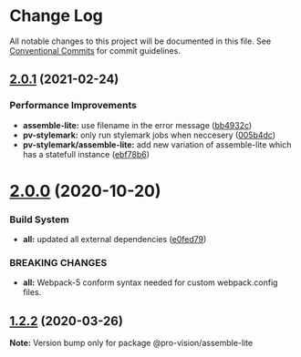 # Change Log

All notable changes to this project will be documented in this file.
See [Conventional Commits](https://conventionalcommits.org) for commit guidelines.

## [2.0.1](https://github.com/pro-vision/fe-tools/compare/@pro-vision/assemble-lite@2.0.0...@pro-vision/assemble-lite@2.0.1) (2021-02-24)


### Performance Improvements

* **assemble-lite:** use filename in the error message ([bb4932c](https://github.com/pro-vision/fe-tools/commit/bb4932c8d6c21181dbbff882643919709000452d))
* **pv-stylemark:** only run stylemark jobs when neccesery ([005b4dc](https://github.com/pro-vision/fe-tools/commit/005b4dc73a742dd26775b3426f0ae2adcb7642e5))
* **pv-stylemark/assemble-lite:** add new variation of assemble-lite which has a statefull instance ([ebf78b6](https://github.com/pro-vision/fe-tools/commit/ebf78b6216d46a36ec615d1f9f26f5a959fe039e))





# [2.0.0](https://github.com/pro-vision/fe-tools/compare/@pro-vision/assemble-lite@1.2.2...@pro-vision/assemble-lite@2.0.0) (2020-10-20)


### Build System

* **all:** updated all external dependencies ([e0fed79](https://github.com/pro-vision/fe-tools/commit/e0fed79e5173f13733acf81be2874c85fc457900))


### BREAKING CHANGES

* **all:** Webpack-5 conform syntax needed for custom webpack.config files.





## [1.2.2](https://github.com/pro-vision/fe-tools/compare/@pro-vision/assemble-lite@1.2.1...@pro-vision/assemble-lite@1.2.2) (2020-03-26)

**Note:** Version bump only for package @pro-vision/assemble-lite
